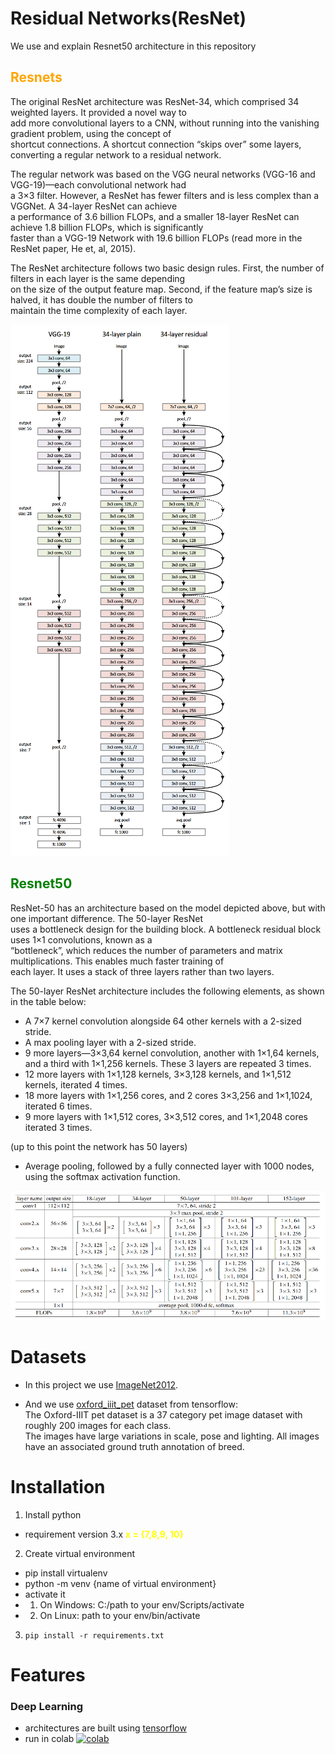 # Residual Networks(ResNet)

We use and explain Resnet50 architecture in this repository

## <span style="color:orange">Resnets</span>

The original ResNet architecture was ResNet-34, which comprised 34 weighted layers. It provided a novel way to <br>
add more convolutional layers to a CNN, without running into the vanishing gradient problem, using the concept of<br>
shortcut connections. A shortcut connection “skips over” some layers, converting a regular network to a residual network.

The regular network was based on the VGG neural networks (VGG-16 and VGG-19)—each convolutional network had <br>
a 3×3 filter. However, a ResNet has fewer filters and is less complex than a VGGNet. A 34-layer ResNet can achieve <br>
a performance of 3.6 billion FLOPs, and a smaller 18-layer ResNet can achieve 1.8 billion FLOPs, which is significantly<br>
faster than a VGG-19 Network with 19.6 billion FLOPs (read more in the ResNet paper, He et, al, 2015).

The ResNet architecture follows two basic design rules. First, the number of filters in each layer is the same depending<br>
on the size of the output feature map. Second, if the feature map’s size is halved, it has double the number of filters to<br>
maintain the time complexity of each layer.

<a><img src="images/resnet.png"/></a>

## <span style="color:green">Resnet50</span>

ResNet-50 has an architecture based on the model depicted above, but with one important difference. The 50-layer ResNet<br>
uses a bottleneck design for the building block. A bottleneck residual block uses 1×1 convolutions, known as a <br>
“bottleneck”, which reduces the number of parameters and matrix multiplications. This enables much faster training of<br>
each layer. It uses a stack of three layers rather than two layers.

The 50-layer ResNet architecture includes the following elements, as shown in the table below:

- A 7×7 kernel convolution alongside 64 other kernels with a 2-sized stride.
- A max pooling layer with a 2-sized stride.
- 9 more layers—3×3,64 kernel convolution, another with 1×1,64 kernels, and a third with 1×1,256 kernels. These 3 layers are repeated 3 times.
- 12 more layers with 1×1,128 kernels, 3×3,128 kernels, and 1×1,512 kernels, iterated 4 times.
- 18 more layers with 1×1,256 cores, and 2 cores 3×3,256 and 1×1,1024, iterated 6 times.
- 9 more layers with 1×1,512 cores, 3×3,512 cores, and 1×1,2048 cores iterated 3 times.

(up to this point the network has 50 layers)

- Average pooling, followed by a fully connected layer with 1000 nodes, using the softmax activation function.

<a><img src="images/resnetarchs2.png"/></a>

# Datasets

- In this project we use [ImageNet2012](https://www.image-net.org/download.php).

- And we use [oxford_iiit_pet](https://www.tensorflow.org/datasets/catalog/oxford_iiit_pet) dataset from tensorflow:<br>
  The Oxford-IIIT pet dataset is a 37 category pet image dataset with roughly 200 images for each class. <br>
  The images have large variations in scale, pose and lighting. All images have an associated ground truth annotation of breed.

# Installation

1. Install python

- requirement version 3.x <span style="color:yellow">**x = {7,8,9, 10}**</span>

2. Create virtual environment

- pip install virtualenv
- python -m venv {name of virtual environment}
- activate it<br>
- 1. On Windows: C:/path to your env/Scripts/activate
- 2. On Linux: path to your env/bin/activate

3. `pip install -r requirements.txt`

# Features

### Deep Learning

- architectures are built using [tensorflow](https://github.com/tensorflow/tensorflow.git)
- run in colab [![colab](https://colab.research.google.com/assets/colab-badge.svg)](https://colab.research.google.com/drive/1W26W9wttj1laOUbe9E1uQ4qJHu85A3Ob?usp=sharing)
